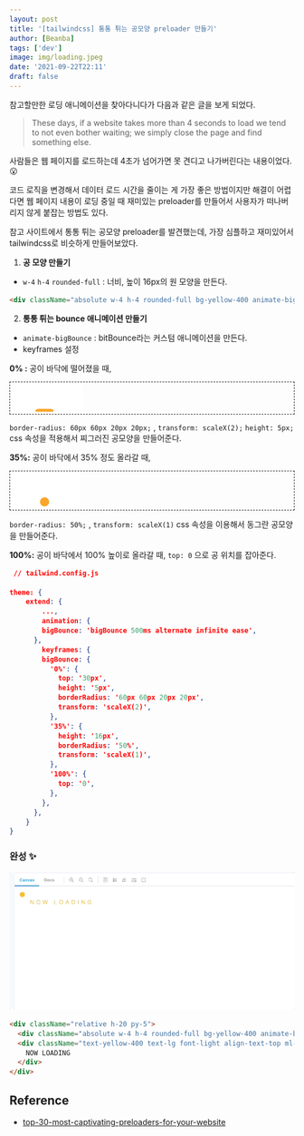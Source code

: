 ```yaml
---
layout: post
title: '[tailwindcss] 통통 튀는 공모양 preloader 만들기'
author: [Beanba]
tags: ['dev']
image: img/loading.jpeg
date: '2021-09-22T22:11'
draft: false
---
```


참고할만한 로딩 애니메이션을 찾아다니다가 다음과 같은 글을 보게 되었다.

> These days, if a website takes more than 4 seconds to load we tend to not even bother waiting; we simply close the page and find something else.

사람들은 웹 페이지를 로드하는데 4초가 넘어가면 못 견디고 나가버린다는 내용이었다. 😮

코드 로직을 변경해서 데이터 로드 시간을 줄이는 게 가장 좋은 방법이지만 해결이 어렵다면 웹 페이지 내용이 로딩 중일 때 재미있는 preloader를 만들어서 사용자가 떠나버리지 않게 붙잡는 방법도 있다.

참고 사이트에서 통통 튀는 공모양 preloader를 발견했는데, 가장 심플하고 재미있어서 tailwindcss로 비슷하게 만들어보았다.

1. **공 모양 만들기**

- `w-4` `h-4` `rounded-full` : 너비, 높이 16px의 원 모양을 만든다.

```html
<div className="absolute w-4 h-4 rounded-full bg-yellow-400 animate-bigBounce" />
```

2. **통통 튀는 bounce 애니메이션 만들기**

- `animate-bigBounce` : bitBounce라는 커스텀 애니메이션을 만든다.
- keyframes 설정

**0% :** 공이 바닥에 떨어졌을 때,

<div style="border:1px dashed;">
  <img src="./img/bouncing-ball-1.png"  />
</div>

`border-radius: 60px 60px 20px 20px;` , `transform: scaleX(2);` `height: 5px;` css 속성을 적용해서 찌그러진 공모양을 만들어준다.

**35%:** 공이 바닥에서 35% 정도 올라갈 때,

<div style="border:1px dashed;">
  <img src="./img/bouncing-ball-2.png"  />
</div>

`border-radius: 50%;` , `transform: scaleX(1)` css 속성을 이용해서 동그란 공모양을 만들어준다.

**100%:** 공이 바닥에서 100% 높이로 올라갈 때, `top: 0` 으로 공 위치를 잡아준다.

```json
 // tailwind.config.js

theme: {
	extend: {
		...,
		animation: {
        bigBounce: 'bigBounce 500ms alternate infinite ease',
      },
		keyframes: {
        bigBounce: {
          '0%': {
            top: '30px',
            height: '5px',
            borderRadius: '60px 60px 20px 20px',
            transform: 'scaleX(2)',
          },
          '35%': {
            height: '16px',
            borderRadius: '50%',
            transform: 'scaleX(1)',
          },
          '100%': {
            top: '0',
          },
        },
      },
	}
}
```

### 완성 ✨

![Bouncing Ball](./img/bouncing-ball-loading.gif)

```html
<div className="relative h-20 py-5">
  <div className="absolute w-4 h-4 rounded-full bg-yellow-400 animate-bigBounce" />
  <div className="text-yellow-400 text-lg font-light align-text-top ml-8 tracking-widest">
    NOW LOADING
  </div>
</div>
```

## Reference

- [top-30-most-captivating-preloaders-for-your-website](https://medium.muz.li/top-30-most-captivating-preloaders-for-your-website-95ed1beff99d)
